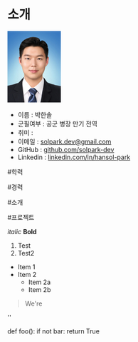 # 소개


![image url](resuemphoto.jpg)

* 이름 : 박한솔
* 군필여부 : 공군 병장 만기 전역
* 취미 : 
* 이메일 : solpark.dev@gmail.com
* GitHub : [github.com/solpark-dev](https://github.com/solpark-dev)
* Linkedin : [linkedin.com/in/hansol-park](https://www.linkedin.com/in/hansol-park-6aba9615b/)


#학력

#경력

#소개

#프로젝트



*italic*
**Bold**
1. Test
2. Test2




* Item 1
* Item 2
  * Item 2a
  * Item 2b

> We're

'<addr>'


def foo():
    if not bar:
        return True
